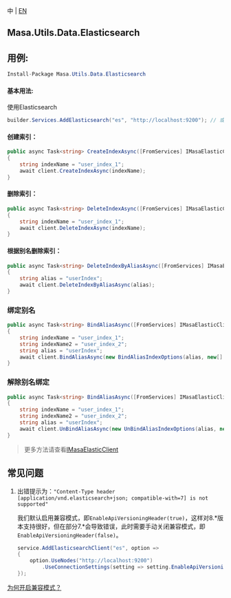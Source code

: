 中 | [EN](README.md)

## Masa.Utils.Data.Elasticsearch

## 用例:

```c#
Install-Package Masa.Utils.Data.Elasticsearch
```

#### 基本用法:

使用Elasticsearch

``` C#
builder.Services.AddElasticsearch("es", "http://localhost:9200"); // 或者builder.Services.AddElasticsearchClient("es", "http://localhost:9200");
```

#### 创建索引：

``` C#
public async Task<string> CreateIndexAsync([FromServices] IMasaElasticClient client)
{
    string indexName = "user_index_1";
    await client.CreateIndexAsync(indexName);
}
```

#### 删除索引：

``` C#
public async Task<string> DeleteIndexAsync([FromServices] IMasaElasticClient client)
{
    string indexName = "user_index_1";
    await client.DeleteIndexAsync(indexName);
}
```

#### 根据别名删除索引：

``` C#
public async Task<string> DeleteIndexByAliasAsync([FromServices] IMasaElasticClient client)
{
    string alias = "userIndex";
    await client.DeleteIndexByAliasAsync(alias);
}
```

### 绑定别名

``` C#
public async Task<string> BindAliasAsync([FromServices] IMasaElasticClient client)
{
    string indexName = "user_index_1";
    string indexName2 = "user_index_2";
    string alias = "userIndex";
    await client.BindAliasAsync(new BindAliasIndexOptions(alias, new[] { indexName, indexName2 });
}
```

### 解除别名绑定

``` C#
public async Task<string> BindAliasAsync([FromServices] IMasaElasticClient client)
{
    string indexName = "user_index_1";
    string indexName2 = "user_index_2";
    string alias = "userIndex";
    await client.UnBindAliasAsync(new UnBindAliasIndexOptions(alias, new[] { indexName, indexName2 }));
}
```

> 更多方法请查看[IMasaElasticClient](./IMasaElasticClient.cs)

## 常见问题

1. 出错提示为：`"Content-Type header [application/vnd.elasticsearch+json; compatible-with=7] is not supported"`

    我们默认启用兼容模式，即`EnableApiVersioningHeader(true)`，这样对8.*版本支持很好，但在部分7.*会导致错误，此时需要手动关闭兼容模式，即`EnableApiVersioningHeader(false)`。

    ``` C#
    service.AddElasticsearchClient("es", option =>
    {
        option.UseNodes("http://localhost:9200")
            .UseConnectionSettings(setting => setting.EnableApiVersioningHeader(false));
    });
    ```

[为何开启兼容模式？](https://github.com/elastic/elasticsearch-net/issues/6154)